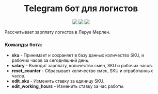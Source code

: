 <div id="header" align="center">
  <h1>Telegram бот для логистов</h1>
  <img src="https://img.shields.io/badge/Python-3.7.9-F8F8FF?style=for-the-badge&logo=python&logoColor=20B2AA">
  <img src="https://img.shields.io/badge/Python--telegram--bot-13.13-F8F8FF?style=for-the-badge&logo=telegram&logoColor=00BFFF">
  <img src="https://img.shields.io/badge/PostgreSQL-555555?style=for-the-badge&logo=postgresql&logoColor=F5F5DC">
</div>

Рассчитывает зарплату логистов в Леруа Мерлен.
### Команды бота:
- **sku** - Принимает и сохраняет в базу данных количество SKU, и рабочих часов за сегодняшний день.
- **salary** - Выводит зарплату, количество смен, SKU и рабочих часов.
- **reset_counter** - Сбрасывает количество смен, SKU и отработанных часов.
- **edit_sku** - Изменить ставку за единицу SKU.
- **edit_working_hours** - Изменить ставку за час работы.
